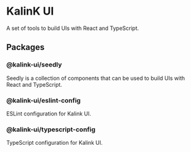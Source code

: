 # KalinK UI

A set of tools to build UIs with React and TypeScript.

## Packages

### @kalink-ui/seedly

Seedly is a collection of components that can be used to build UIs with React and TypeScript.

### @kalink-ui/eslint-config

ESLint configuration for Kalink UI.

### @kalink-ui/typescript-config

TypeScript configuration for Kalink UI.
